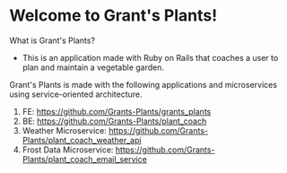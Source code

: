 # Welcome to Grant's Plants!

What is Grant's Plants?
- This is an application made with Ruby on Rails that coaches a user to plan and maintain a vegetable garden.

Grant's Plants is made with the following applications and microservices using service-oriented architecture.
1.  FE: https://github.com/Grants-Plants/grants_plants
2.  BE: https://github.com/Grants-Plants/plant_coach
3.  Weather Microservice: https://github.com/Grants-Plants/plant_coach_weather_api
4.  Frost Data Microservice: https://github.com/Grants-Plants/plant_coach_email_service

